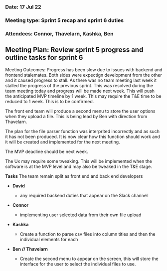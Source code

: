 ### Date: 17 Jul 22
### Meeting type: Sprint 5 recap and sprint 6 duties 
### Attendees: Connor, Thavelarn, Kashka, Ben

## Meeting Plan: Review sprint 5 progress and outline tasks for sprint 6

Meeting Outcomes: Progress has been slow due to issues with backend and frontend stalemates. Both sides were expectign development from the other and it caused progress to stall. As there was no team meeting last week it stalled the progress of the previous sprint. This was resolved during the team meeting today and progress will be made next week. This will push the anticipated MVP timeline by 1 week. This may require the T&E time to be reduced to 1 week. This is to be confirmed.

The front end team will produce a second menu to store the user options when they upload a file. This is being lead by Ben with direction from Thavelarn.

The plan for the file parser function was interprited incorrectly and as such it has not been produced. It is now clear how this function should work and it will be created and implemented for the next meeting.

The MVP deadline should be next week.

The Ux may require some tweaking. This will be implemented when the software is at the MVP level and may also be tweaked in the T&E stage. 


**Tasks**
The team remain split as front end and back end developers

+ **David** 
  + any required backend duties that appear on the Slack channel
+ **Connor**
  + implementing user selected data from their own file upload
+ **Kashka**
  + Create a function to parse csv files into column titles and then the individual elements for each

+ **Ben // Thavelarn** 
  + Create the second menu to appear on the screen, this will store the interface for the user to select the individual files to use.
